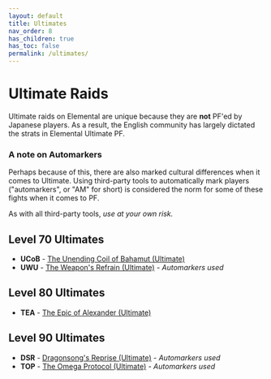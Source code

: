 ```yaml
---
layout: default
title: Ultimates
nav_order: 8
has_children: true
has_toc: false
permalink: /ultimates/
---
```


# Ultimate Raids

Ultimate raids on Elemental are unique because they are **not** PF'ed by
Japanese players. As a result, the English community has largely dictated the
strats in Elemental Ultimate PF.

### A note on Automarkers

Perhaps because of this, there are also marked cultural differences when it
comes to Ultimate. Using third-party tools to automatically mark players
("automarkers", or "AM" for short) is considered the norm for some of these
fights when it comes to PF.

As with all third-party tools, *use at your own risk.*

## Level 70 Ultimates

- **UCoB** - [The Unending Coil of Bahamut (Ultimate)](ucob)
- **UWU** - [The Weapon's Refrain (Ultimate)](uwu) - *Automarkers
  used*

## Level 80 Ultimates

- **TEA** - [The Epic of Alexander (Ultimate)](tea)

## Level 90 Ultimates

- **DSR** - [Dragonsong's Reprise (Ultimate)](dsr) - *Automarkers
  used*
- **TOP** - [The Omega Protocol (Ultimate)](top) - *Automarkers
  used*
